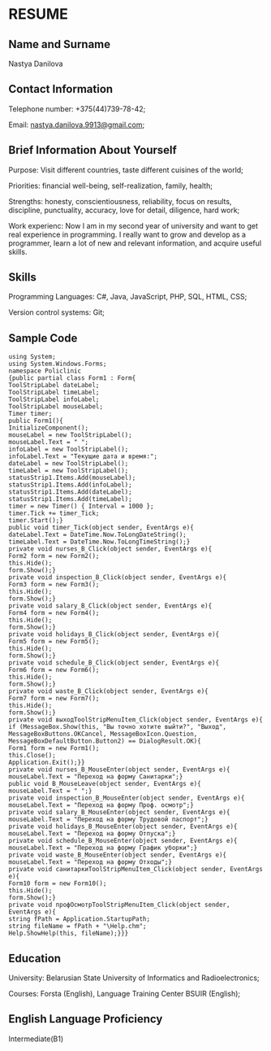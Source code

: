 RESUME
======  

Name and Surname
---------------------------------------------------------------------------------------------------------------------------------------------------------------------------------
Nastya Danilova

Contact Information
-------------------
Telephone number: +375(44)739-78-42;  

Email: nastya.danilova.9913@gmail.com;

Brief Information About Yourself
--------------------------------
Purpose: Visit different countries, taste different cuisines of the world;  

Priorities: financial well-being, self-realization, family, health;  

Strengths: honesty, conscientiousness, reliability, focus on results, discipline, punctuality, accuracy, love for detail, diligence, hard work;  

Work experienc: Now I am in my second year of university and want to get real experience in programming. I really want to grow and develop as a programmer, learn a lot of new and relevant information, and acquire useful skills.

Skills
------
Programming Languages: C#, Java, JavaScript, PHP, SQL, HTML, CSS;  

Version control systems: Git;

Sample Code
-----------
    using System;
    using System.Windows.Forms;
    namespace Policlinic
    {public partial class Form1 : Form{
    ToolStripLabel dateLabel;
    ToolStripLabel timeLabel;
    ToolStripLabel infoLabel;
    ToolStripLabel mouseLabel;
    Timer timer;
    public Form1(){
    InitializeComponent();
    mouseLabel = new ToolStripLabel();
    mouseLabel.Text = " ";
    infoLabel = new ToolStripLabel();
    infoLabel.Text = "Текущие дата и время:";
    dateLabel = new ToolStripLabel();
    timeLabel = new ToolStripLabel();
    statusStrip1.Items.Add(mouseLabel);
    statusStrip1.Items.Add(infoLabel);
    statusStrip1.Items.Add(dateLabel);
    statusStrip1.Items.Add(timeLabel);
    timer = new Timer() { Interval = 1000 };
    timer.Tick += timer_Tick;
    timer.Start();}
    public void timer_Tick(object sender, EventArgs e){
    dateLabel.Text = DateTime.Now.ToLongDateString();
    timeLabel.Text = DateTime.Now.ToLongTimeString();}
    private void nurses_B_Click(object sender, EventArgs e){
    Form2 form = new Form2();
    this.Hide();
    form.Show();}
    private void inspection_B_Click(object sender, EventArgs e){
    Form3 form = new Form3();
    this.Hide();
    form.Show();}
    private void salary_B_Click(object sender, EventArgs e){
    Form4 form = new Form4();
    this.Hide();
    form.Show();}
    private void holidays_B_Click(object sender, EventArgs e){
    Form5 form = new Form5();
    this.Hide();
    form.Show();}
    private void schedule_B_Click(object sender, EventArgs e){
    Form6 form = new Form6();
    this.Hide();
    form.Show();}
    private void waste_B_Click(object sender, EventArgs e){
    Form7 form = new Form7();
    this.Hide();
    form.Show();}
    private void выходToolStripMenuItem_Click(object sender, EventArgs e){
    if (MessageBox.Show(this, "Вы точно хотите выйти?", "Выход", MessageBoxButtons.OKCancel, MessageBoxIcon.Question, MessageBoxDefaultButton.Button2) == DialogResult.OK){
    Form1 form = new Form1();
    this.Close();
    Application.Exit();}}
    private void nurses_B_MouseEnter(object sender, EventArgs e){
    mouseLabel.Text = "Переход на форму Санитарки";}
    public void B_MouseLeave(object sender, EventArgs e){
    mouseLabel.Text = " ";}
    private void inspection_B_MouseEnter(object sender, EventArgs e){
    mouseLabel.Text = "Переход на форму Проф. осмотр";}
    private void salary_B_MouseEnter(object sender, EventArgs e){
    mouseLabel.Text = "Переход на форму Трудовой паспорт";}
    private void holidays_B_MouseEnter(object sender, EventArgs e){
    mouseLabel.Text = "Переход на форму Отпуска";}
    private void schedule_B_MouseEnter(object sender, EventArgs e){
    mouseLabel.Text = "Переход на форму График уборки";}
    private void waste_B_MouseEnter(object sender, EventArgs e){
    mouseLabel.Text = "Переход на форму Отходы";}
    private void санитаркиToolStripMenuItem_Click(object sender, EventArgs e){
    Form10 form = new Form10();
    this.Hide();
    form.Show();}
    private void профОсмотрToolStripMenuItem_Click(object sender, EventArgs e){
    string fPath = Application.StartupPath;
    string fileName = fPath + "\Help.chm";
    Help.ShowHelp(this, fileName);}}}

Education
---------
University: Belarusian State University of Informatics and Radioelectronics;  

Courses: Forsta (English), Language Training Center BSUIR (English);

English Language Proficiency
----------------------------
Intermediate(B1)
